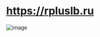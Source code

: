# https://rpluslb.ru
![image](https://github.com/yofujitsu/rplus-forms-frontend/assets/78373273/773d8354-45f7-4d3b-bcbd-7df7a6e4f6a2)

